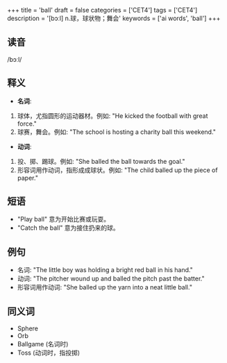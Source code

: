 +++
title = 'ball'
draft = false
categories = ['CET4']
tags = ['CET4']
description = '[bɔːl] n.球，球状物；舞会'
keywords = ['ai words', 'ball']
+++

## 读音
/bɔːl/

## 释义
- **名词**:
1. 球体，尤指圆形的运动器材。例如: "He kicked the football with great force."
2. 球赛，舞会。例如: "The school is hosting a charity ball this weekend."

- **动词**:
1. 投、掷、踢球。例如: "She balled the ball towards the goal."
2. 形容词用作动词，指形成成球状。例如: "The child balled up the piece of paper."

## 短语
- "Play ball" 意为开始比赛或玩耍。
- "Catch the ball" 意为接住扔来的球。

## 例句
- 名词: "The little boy was holding a bright red ball in his hand."
- 动词: "The pitcher wound up and balled the pitch past the batter."
- 形容词用作动词: "She balled up the yarn into a neat little ball."

## 同义词
- Sphere
- Orb
- Ballgame (名词时)
- Toss (动词时，指投掷)
